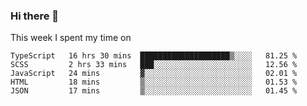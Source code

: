 ### Hi there 👋

<!--
**qiruohan/qiruohan** is a ✨ _special_ ✨ repository because its `README.md` (this file) appears on your GitHub profile.

Here are some ideas to get you started:

- 🔭 I’m currently working on ...
- 🌱 I’m currently learning ...
- 👯 I’m looking to collaborate on ...
- 🤔 I’m looking for help with ...
- 💬 Ask me about ...
- 📫 How to reach me: ...
- 😄 Pronouns: ...
- ⚡ Fun fact: ...
-->

This week I spent my time on 
<!--START_SECTION:waka-->
```text
TypeScript   16 hrs 30 mins  ████████████████████▒░░░░   81.25 % 
SCSS         2 hrs 33 mins   ███░░░░░░░░░░░░░░░░░░░░░░   12.56 % 
JavaScript   24 mins         ▓░░░░░░░░░░░░░░░░░░░░░░░░   02.01 % 
HTML         18 mins         ▒░░░░░░░░░░░░░░░░░░░░░░░░   01.53 % 
JSON         17 mins         ▒░░░░░░░░░░░░░░░░░░░░░░░░   01.45 % 
```
<!--END_SECTION:waka-->
